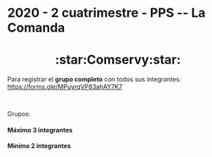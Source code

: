 <h1>2020 - 2 cuatrimestre - PPS -- La Comanda</h1>

<h1 style="text-align: center;">:star:Comservy:star:</h1>

Para registrar el <strong>grupo completo</strong> con todos sus integrantes: https://forms.gle/MPuyrqVP83ahAY7K7

<br>

Grupos:<br>
<h4>Máximo 3 integrantes</h4>
<h4>Mínimo 2 integrantes</h4>


